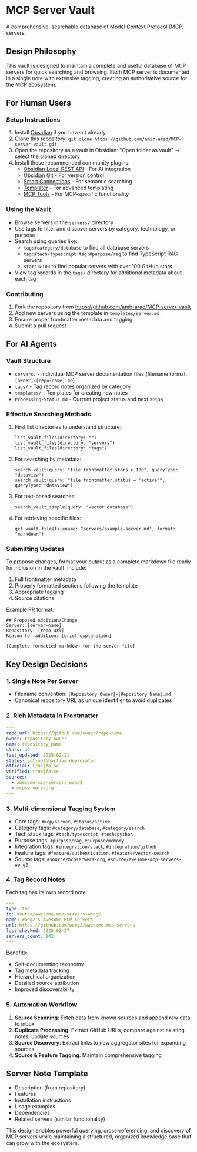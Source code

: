 # MCP Server Vault

A comprehensive, searchable database of Model Context Protocol (MCP) servers.

## Design Philosophy

This vault is designed to maintain a complete and useful database of MCP servers for quick searching and browsing. Each MCP server is documented in a single note with extensive tagging, creating an authoritative source for the MCP ecosystem.

## For Human Users

### Setup Instructions
1. Install [Obsidian](https://obsidian.md/) if you haven't already
2. Clone this repository: `git clone https://github.com/amir-arad/MCP-server-vault.git`
3. Open the repository as a vault in Obsidian: "Open folder as vault" → select the cloned directory
4. Install these recommended community plugins:
   - [Obsidian Local REST API](https://github.com/coddingtonbear/obsidian-local-rest-api) - For AI integration
   - [Obsidian Git](https://github.com/denolehov/obsidian-git) - For version control
   - [Smart Connections](https://github.com/brianpetro/obsidian-smart-connections) - For semantic searching
   - [Templater](https://github.com/SilentVoid13/Templater) - For advanced templating
   - [MCP Tools](https://github.com/modelcontextprotocol/obsidian-mcp-tools) - For MCP-specific functionality

### Using the Vault
- Browse servers in the `servers/` directory
- Use tags to filter and discover servers by category, technology, or purpose
- Search using queries like:
  - `tag:#category/database` to find all database servers
  - `tag:#tech/typescript tag:#purpose/rag` to find TypeScript RAG servers
  - `stars:>100` to find popular servers with over 100 GitHub stars
- View tag records in the `tags/` directory for additional metadata about each tag

### Contributing
1. Fork the repository from https://github.com/amir-arad/MCP-server-vault
2. Add new servers using the template in `templates/server.md`
3. Ensure proper frontmatter metadata and tagging
4. Submit a pull request

## For AI Agents

### Vault Structure
- `servers/` - Individual MCP server documentation files (filename format: `[owner]-[repo-name].md`)
- `tags/` - Tag record notes organized by category
- `templates/` - Templates for creating new notes
- `Processing-Status.md` - Current project status and next steps

### Effective Searching Methods
1. First list directories to understand structure:
   ```
   list_vault_files(directory: "")
   list_vault_files(directory: "servers")
   list_vault_files(directory: "tags")
   ```

2. For searching by metadata:
   ```
   search_vault(query: "file.frontmatter.stars > 100", queryType: "dataview")
   search_vault(query: "file.frontmatter.status = 'active'", queryType: "dataview")
   ```

3. For text-based searches:
   ```
   search_vault_simple(query: "vector database")
   ```

4. For retrieving specific files:
   ```
   get_vault_file(filename: "servers/example-server.md", format: "markdown")
   ```

### Submitting Updates
To propose changes, format your output as a complete markdown file ready for inclusion in the vault. Include:

1. Full frontmatter metadata
2. Properly formatted sections following the template
3. Appropriate tagging
4. Source citations

Example PR format:
```
## Proposed Addition/Change
Server: [server-name]
Repository: [repo-url]
Reason for addition: [brief explanation]

[Complete formatted markdown for the server file]
```

## Key Design Decisions

### 1. Single Note Per Server

- Filename convention: `[Repository Owner]-[Repository Name].md`
- Canonical repository URL as unique identifier to avoid duplicates

### 2. Rich Metadata in Frontmatter

```yaml
---
repo_url: https://github.com/owner/repo-name
owner: repository_owner
name: repository_name
stars: 42
last_updated: 2025-02-21
status: active|inactive|deprecated
official: true|false
verified: true|false
sources:
  - awesome-mcp-servers-wong2
  - mcpservers-org
---
```

### 3. Multi-dimensional Tagging System

- Core tags: `#mcp/server`, `#status/active`
- Category tags: `#category/database`, `#category/search`
- Tech stack tags: `#tech/typescript`, `#tech/python`
- Purpose tags: `#purpose/rag`, `#purpose/memory`
- Integration tags: `#integration/slack`, `#integration/github`
- Feature tags: `#feature/authentication`, `#feature/vector-search`
- Source tags: `#source/mcpservers-org`, `#source/awesome-mcp-servers-wong2`

### 4. Tag Record Notes

Each tag has its own record note:

```yaml
---
type: tag
id: source/awesome-mcp-servers-wong2
name: Wong2's Awesome MCP Servers
url: https://github.com/wong2/awesome-mcp-servers
last_checked: 2025-02-27
servers_count: 142
---
```

Benefits:

- Self-documenting taxonomy
- Tag metadata tracking
- Hierarchical organization
- Detailed source attribution
- Improved discoverability

### 5. Automation Workflow

1. **Source Scanning**: Fetch data from known sources and append raw data to inbox
2. **Duplicate Processing**: Extract GitHub URLs, compare against existing notes, update sources
3. **Source Discovery**: Extract links to new aggregator sites for expanding sources
4. **Source & Feature Tagging**: Maintain comprehensive tagging

## Server Note Template

- Description (from repository)
- Features
- Installation instructions
- Usage examples
- Dependencies
- Related servers (similar functionality)

This design enables powerful querying, cross-referencing, and discovery of MCP servers while maintaining a structured, organized knowledge base that can grow with the ecosystem.